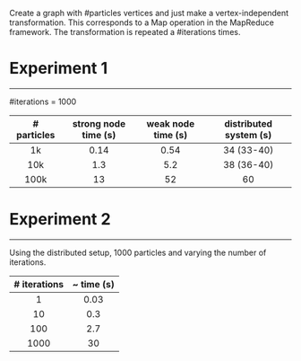 Create a graph with #particles vertices and just make a vertex-independent
transformation. This corresponds to a Map operation in the MapReduce framework.
The transformation is repeated a #iterations times.

# Experiment 1
--------------

#iterations = 1000

| # particles | strong node time (s) | weak node time (s) | distributed system (s) |
|:-----------:|:--------------------:|:------------------:|:----------------------:|
| 1k          | 0.14                 | 0.54               | 34 (33-40)             |
| 10k         | 1.3                  | 5.2                | 38 (36-40)             |
| 100k        | 13                   | 52                 | 60                     |

# Experiment 2
--------------

Using the distributed setup, 1000 particles and varying the number of iterations.

| # iterations | ~ time (s) | 
|:------------:|:----------:|
| 1            | 0.03       |
| 10           | 0.3        |
| 100          | 2.7        |
| 1000         | 30         |
